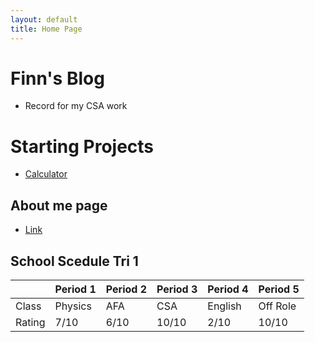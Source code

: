 ```yaml
---
layout: default
title: Home Page
---
```



# Finn's Blog
- Record for my CSA work

# Starting Projects
- [Calculator]({{site.baseurl}}/calc)


## About me page
- [Link]({{site.baseurl}}/about)

## School Scedule Tri 1

|        | Period 1 | Period 2 | Period 3 | Period 4 | Period 5 |
|--------|----------|----------|----------|----------|----------|
| Class  | Physics  | AFA      | CSA      | English  | Off Role |
| Rating | 7/10     | 6/10     | 10/10    | 2/10     | 10/10    |


